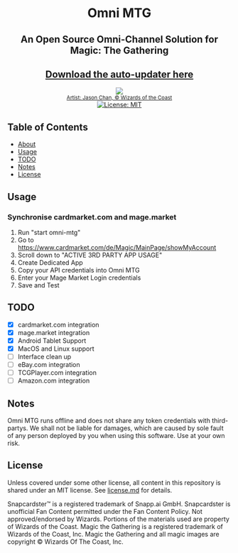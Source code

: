 <p>
    <h1 align="center">
            Omni MTG
    </h1>
    <h2 align="center">
     An Open Source Omni-Channel Solution for Magic: The Gathering
    <h2>
    <h2 align="center">
      <a href="https://github.com/snapcardster/omni-mtg/releases/download/3/omni-mtg.zip">Download the auto-updater here</a>
    </h2>
</p>


<p align="center">
    <a href="http://gatherer.wizards.com/Pages/Card/Details.aspx?multiverseid=288937">
        <img src="https://227rsi2stdr53e3wto2skssd7xe-wpengine.netdna-ssl.com/wp-content/uploads/2014/08/ominscience-730x280.png"><br>
      <small>Artist: Jason Chan, © Wizards of the Coast</small>
    </a>
    <br>
    <a href="./license.md">
        <img src="https://img.shields.io/badge/License-MIT-lightgrey.svg" alt="License: MIT">
    </a>
</p>

## Table of Contents

<ul>
  <li><a href="#about">About</a></li>
  <li><a href="#usage">Usage</a></li>
  <li><a href="#notes">TODO</a></li>
  <li><a href="#notes">Notes</a></li>
  <li><a href="#license">License</a></li>
</ul>


## Usage


### Synchronise cardmarket.com and mage.market

1. Run "start omni-mtg" 
2. Go to https://www.cardmarket.com/de/Magic/MainPage/showMyAccount
3. Scroll down to "ACTIVE 3RD PARTY APP USAGE"
4. Create Dedicated App
5. Copy your API credentials into Omni MTG
6. Enter your Mage Market Login credentials
7. Save and Test

## TODO

- [x] cardmarket.com integration
- [x] mage.market integration
- [x] Android Tablet Support
- [x] MacOS and Linux support
- [ ] Interface clean up
- [ ] eBay.com integration
- [ ] TCGPlayer.com integration
- [ ] Amazon.com integration

## Notes

Omni MTG runs offline and does not share any token credentials with third-partys. We shall not be liable for damages, which are caused by sole fault of any person deployed by you when using this software. Use at your own risk. 

## License

Unless covered under some other license, all content in this repository is shared under an MIT license. See [license.md](./license.md) for details.

Snapcardster™ is a registered trademark of Snapp.ai GmbH. Snapcardster is unofficial Fan Content permitted under the Fan Content Policy. Not approved/endorsed by Wizards. Portions of the materials used are property of Wizards of the Coast. Magic the Gathering is a registered trademark of Wizards of the Coast, Inc. Magic the Gathering and all magic images are copyright © Wizards Of The Coast, Inc.
